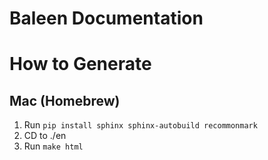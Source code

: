 # Baleen Documentation

# How to Generate 

## Mac (Homebrew)

1. Run `pip install sphinx sphinx-autobuild recommonmark`
2. CD to ./en
3. Run `make html`
